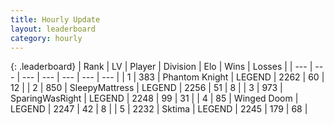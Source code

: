 ```yaml
---
title: Hourly Update
layout: leaderboard
category: hourly
---
```


{: .leaderboard}
| Rank | LV | Player | Division | Elo | Wins | Losses |
| --- | --- | --- | --- | --- | --- | --- |
| <span data-change="0">1</span> | 383 | <span title="ID: 742939">Phantom Knight</span> | LEGEND | <span data-change="0">2262</span> | <span data-change="0">60</span> | <span data-change="0">12</span> |
| <span data-change="0">2</span> | 850 | <span title="ID: 153129">SleepyMattress</span> | LEGEND | <span data-change="0">2256</span> | <span data-change="0">51</span> | <span data-change="0">8</span> |
| <span data-change="1">3</span> | 973 | <span title="ID: 402846">SparingWasRight</span> | LEGEND | <span data-change="4">2248</span> | <span data-change="1">99</span> | <span data-change="0">31</span> |
| <span data-change="1">4</span> | 85 | <span title="ID: 744396">Winged Doom</span> | LEGEND | <span data-change="7">2247</span> | <span data-change="1">42</span> | <span data-change="0">8</span> |
| <span data-change="-2">5</span> | 2232 | <span title="ID: 353063">Sktima</span> | LEGEND | <span data-change="0">2245</span> | <span data-change="0">179</span> | <span data-change="0">68</span> |